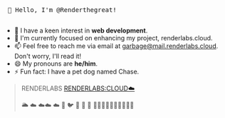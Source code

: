  <kbd> <br> 👋 Hello, I'm @Renderthegreat! <br> </kbd>

- 👀 I have a keen interest in **web development**.
- 🌱 I'm currently focused on enhancing my project, renderlabs.cloud.
- 📫 Feel free to reach me via email at garbage@mail.renderlabs.cloud. Don't worry, I'll read it!
- 😄 My pronouns are **he/him**.
- ⚡ Fun fact: I have a pet dog named Chase.


> RENDERLABS
> [RENDERLABS:CLOUD☁️](https://renderlabs.cloud)
>
> 🌥️  ☁️ ☁️☁️      ☁️
>                  🎈
>   🐦          🦜
>       🎈
>              🎈
> 🌳🌲🌳🌲🌳🌲🌳🌲🌳🌲

